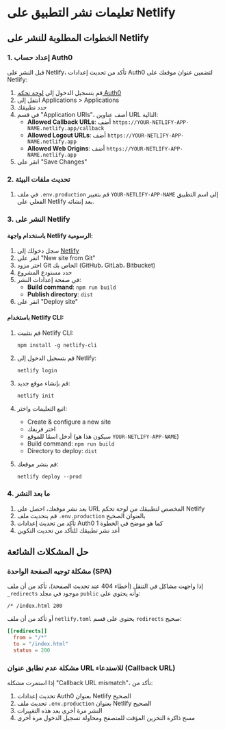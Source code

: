 # تعليمات نشر التطبيق على Netlify

## الخطوات المطلوبة للنشر على Netlify

### 1. إعداد حساب Auth0

قبل النشر على Netlify، تأكد من تحديث إعدادات Auth0 لتضمين عنوان موقعك على Netlify:

1. قم بتسجيل الدخول إلى [لوحة تحكم Auth0](https://manage.auth0.com/)
2. انتقل إلى Applications > Applications
3. حدد تطبيقك
4. في قسم "Application URIs"، أضف عناوين URL التالية:
   - **Allowed Callback URLs**: أضف `https://YOUR-NETLIFY-APP-NAME.netlify.app/callback`
   - **Allowed Logout URLs**: أضف `https://YOUR-NETLIFY-APP-NAME.netlify.app`
   - **Allowed Web Origins**: أضف `https://YOUR-NETLIFY-APP-NAME.netlify.app`
5. انقر على "Save Changes"

### 2. تحديث ملفات البيئة

1. في ملف `.env.production` قم بتغيير `YOUR-NETLIFY-APP-NAME` إلى اسم التطبيق الفعلي على Netlify بعد إنشائه.

### 3. النشر على Netlify

#### باستخدام واجهة Netlify الرسومية:

1. سجل دخولك إلى [Netlify](https://app.netlify.com/)
2. انقر على "New site from Git"
3. اختر مزود Git الخاص بك (GitHub، GitLab، Bitbucket)
4. حدد مستودع المشروع
5. في صفحة إعدادات النشر:
   - **Build command**: `npm run build`
   - **Publish directory**: `dist`
6. انقر على "Deploy site"

#### باستخدام Netlify CLI:

1. قم بتثبيت Netlify CLI:
   ```
   npm install -g netlify-cli
   ```

2. قم بتسجيل الدخول إلى Netlify:
   ```
   netlify login
   ```

3. قم بإنشاء موقع جديد:
   ```
   netlify init
   ```

4. اتبع التعليمات واختر:
   - Create & configure a new site
   - اختر فريقك
   - أدخل اسمًا للموقع (سيكون هذا هو `YOUR-NETLIFY-APP-NAME`)
   - Build command: `npm run build`
   - Directory to deploy: `dist`

5. قم بنشر موقعك:
   ```
   netlify deploy --prod
   ```

### 4. ما بعد النشر

1. بعد نشر موقعك، احصل على URL المخصص لتطبيقك من لوحة تحكم Netlify
2. قم بتحديث ملف `.env.production` بالعنوان الصحيح
3. تأكد من تحديث إعدادات Auth0 كما هو موضح في الخطوة 1
4. أعد نشر تطبيقك للتأكد من تحديث التكوين

## حل المشكلات الشائعة

### مشكلة توجيه الصفحة الواحدة (SPA)

إذا واجهت مشاكل في التنقل (أخطاء 404 عند تحديث الصفحة)، تأكد من أن ملف `_redirects` موجود في مجلد `public` وأنه يحتوي على:
```
/* /index.html 200
```

أو تأكد من أن ملف `netlify.toml` يحتوي على قسم `redirects` صحيح:
```toml
[[redirects]]
  from = "/*"
  to = "/index.html"
  status = 200
```

### مشكلة عدم تطابق عنوان URL للاستدعاء (Callback URL)

إذا استمرت مشكلة "Callback URL mismatch"، تأكد من:
1. تحديث إعدادات Auth0 بعنوان Netlify الصحيح
2. تحديث ملف `.env.production` بعنوان Netlify الصحيح
3. النشر مرة أخرى بعد هذه التغييرات
4. مسح ذاكرة التخزين المؤقت للمتصفح ومحاولة تسجيل الدخول مرة أخرى
